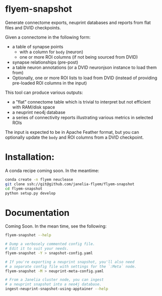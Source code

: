 # flyem-snapshot

Generate connectome exports, neuprint databases and reports from flat files and DVID checkpoints.

Given a connectome in the following form:

- a table of synapse points
   - with a column for `body` (neuron)
   - one or more ROI columns (if not being sourced from DVID)
- synapse relationships (pre-post)
- a table neuron annotations (or a DVID neuronjson instance to load them from)
- Optionally, one or more ROI lists to load from DVID (instead of providing pre-loaded ROI columns in the input)

This tool can produce various outputs:

- a "flat" connectome table which is trivial to interpret but not efficient with RAM/disk space
- a neuprint neo4j database
- a series of connectivity reports illustrating various metrics in selected ROIs

The input is expected to be in Apache Feather format, but you can
optionally update the `body` and ROI columns from a DVID checkpoint.

# Installation:

A conda recipe coming soon.  In the meantime:

```bash
conda create -n flyem neuclease
git clone ssh://git@github.com/janelia-flyem/flyem-snapshot
cd flyem-snapshot
python setup.py develop
```

# Documentation

Coming Soon.  In the mean time, see the following:

```bash
flyem-snapshot --help

# Dump a verbosely commented config file.
# Edit it to suit your needs.
flyem-snapshot -Y > snapshot-config.yaml

# If you're exporting a neuprint snapshot, you'll also need
# a separate config file with settings for the `:Meta` node.
flyem-snapshot -M > neuprint-meta-config.yaml

# From a Janelia cluster node, you can ingest
# a neuprint snapshot into a neo4j database.
ingest-neuprint-snapshot-using-apptainer --help
```
